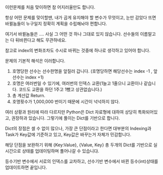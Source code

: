 이런문제를 처음 맞이하면 참 어지러울만도 합니다.

항상 어떤 문제를 맞이할땐, 내가 곱게 유지해야 할 변수가 무엇이고, 
눈만 감았다 뜨면 바뀔놈들이 누구일지 정확히 계획을 수립해놔야 편합니다.

여기서 바뀔놈들은 .... 사실 그 어떤 것 하나 그대로 있지 않습니다.
선수들의 이름말고는 다 뒤바뀐다고 해도 무관하네요.

참고로 index의 변화조차도 수시로 바뀌는 것중에 하나로 생각하고 있어야 합니다.

문제의 기본적 해석은 이러합니다.
1. 호명당한 선수는 선수한명을 앞질러 갑니다. (호명당하면 해당선수는 index -1 , 앞선수는 index +1)
2. 호명은 여러번일 수 있기에, 여러번의 인덱스 교환(1늘고 1줄으니 교환이나 같습니다. 코드도 교환을 하던 1주고 1뺐고 상관없습니다.)
3. 총 계산값 Return.
4. 호명횟수가 1,000,000 번이기 때문에 시간이 넉넉하지 않다.

여러 상황과 원리에 따라 다르지만 Python은 Dict 자료형에 대하여 
상당히 특화되어있고, 권장하과 있습니다. 그렇기에 풀이는 Dict를 기반으로 합니다.

Dict의 장점은 셀 수 없이 많으나, 가장 큰 단점이라고 한다면 대부분의 Indexing과 Task가
Key값에 기준하고 있고, Key값은 바꾸는거 자체가 민감합니다. 

해당 단점을 보완하기 위해 {Key:Value}, {Value, Key} 총 두개의
Dict를 기반으로 실시간으로 상태를 업데이팅하며 풀어나갈 수 있습니댜.

등수기반 변수에서 서로의 인덱스를 교차하고, 
선수기반 변수에서 바뀐 등수(int)상태를 업데이트하면 끝입니다.

